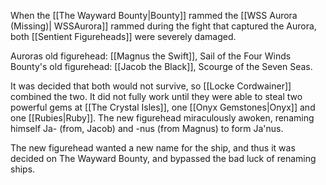 When the [[The Wayward Bounty|Bounty]] rammed the [[WSS Aurora (Missing)| WSSAurora]] rammed  during the fight that captured the Aurora, both [[Sentient Figureheads]] were severely damaged.

Auroras old figurehead:  [[Magnus the Swift]], Sail of the Four Winds
Bounty's old figurehead: [[Jacob the Black]], Scourge of the Seven Seas.

It was decided that both would not survive, so [[Locke Cordwainer]] combined the two.  It did not fully work until they were able to steal two powerful gems at [[The Crystal Isles]], one [[Onyx Gemstones|Onyx]] and one [[Rubies|Ruby]].  The new figurehead miraculously awoken, renaming himself Ja- (from, Jacob) and -nus (from Magnus) to form Ja'nus.

The new figurehead wanted a new name for the ship, and thus it was decided on The Wayward Bounty, and bypassed the bad luck of renaming ships.
